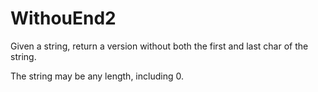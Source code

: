 # WithouEnd2

Given a string, return a version without both the first and last char of the string.

The string may be any length, including 0.
